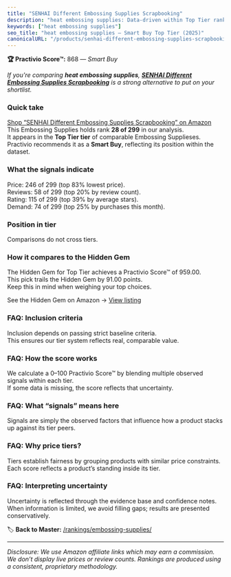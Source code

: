 ```yaml
---
title: "SENHAI Different Embossing Supplies Scrapbooking"
description: "heat embossing supplies: Data-driven within Top Tier ranking using the Practivio Score™. Positioned by quality, value, demand, findability, momentum."
keywords: ["heat embossing supplies"]
seo_title: "heat embossing supplies — Smart Buy Top Tier (2025)"
canonicalURL: "/products/senhai-different-embossing-supplies-scrapbooking-B0C45871TJ/"
---
```


**🏆 Practivio Score™:** 868 — _Smart Buy_


*If you're comparing **heat embossing supplies**, **[SENHAI Different Embossing Supplies Scrapbooking](https://www.amazon.com/dp/B0C45871TJ?tag=practivio-20)** is a strong alternative to put on your shortlist.*
### Quick take
[Shop “SENHAI Different Embossing Supplies Scrapbooking” on Amazon](https://www.amazon.com/dp/B0C45871TJ?tag=practivio-20)
This Embossing Supplies holds rank **28 of 299** in our analysis.  
It appears in the **Top Tier tier** of comparable Embossing Supplieses.  
Practivio recommends it as a **Smart Buy**, reflecting its position within the dataset.

### What the signals indicate
Price: 246 of 299 (top 83% lowest price).  
Reviews: 58 of 299 (top 20% by review count).  
Rating: 115 of 299 (top 39% by average stars).  
Demand: 74 of 299 (top 25% by purchases this month).

### Position in tier
Comparisons do not cross tiers.

### How it compares to the Hidden Gem
The Hidden Gem for Top Tier achieves a Practivio Score™ of 959.00.  
This pick trails the Hidden Gem by 91.00 points.  
Keep this in mind when weighing your top choices.  

See the Hidden Gem on Amazon → [View listing](https://www.amazon.com/dp/B0D6BHVRJC?tag=practivio-20)

### FAQ: Inclusion criteria
Inclusion depends on passing strict baseline criteria.  
This ensures our tier system reflects real, comparable value.

### FAQ: How the score works
We calculate a 0–100 Practivio Score™ by blending multiple observed signals within each tier.  
If some data is missing, the score reflects that uncertainty.

### FAQ: What “signals” means here
Signals are simply the observed factors that influence how a product stacks up against its tier peers.

### FAQ: Why price tiers?
Tiers establish fairness by grouping products with similar price constraints.  
Each score reflects a product’s standing inside its tier.

### FAQ: Interpreting uncertainty
Uncertainty is reflected through the evidence base and confidence notes.  
When information is limited, we avoid filling gaps; results are presented conservatively.


🏷️ **Back to Master:** [/rankings/embossing-supplies/](/rankings/embossing-supplies/)

---
_Disclosure: We use Amazon affiliate links which may earn a commission. We don’t display live prices or review counts. Rankings are produced using a consistent, proprietary methodology._
